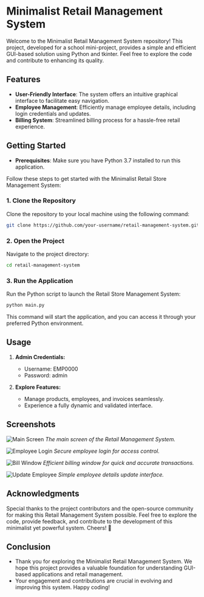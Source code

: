 # Minimalist Retail Management System

Welcome to the Minimalist Retail Management System repository! This project, developed for a school mini-project, provides a simple and efficient GUI-based solution using Python and tkinter. Feel free to explore the code and contribute to enhancing its quality.

## Features

- **User-Friendly Interface**: The system offers an intuitive graphical interface to facilitate easy navigation.
- **Employee Management**: Efficiently manage employee details, including login credentials and updates.
- **Billing System**: Streamlined billing process for a hassle-free retail experience.


## Getting Started
- **Prerequisites**: Make sure you have Python 3.7 installed to run this application.

Follow these steps to get started with the Minimalist Retail Store Management System:

### 1. Clone the Repository

Clone the repository to your local machine using the following command:

```bash
git clone https://github.com/your-username/retail-management-system.git
```

### 2. Open the Project

Navigate to the project directory:

```bash
cd retail-management-system
```

### 3. Run the Application

Run the Python script to launch the Retail Store Management System:

```bash
python main.py
```

This command will start the application, and you can access it through your preferred Python environment.

## Usage

1. **Admin Credentials:**
   - Username: EMP0000
   - Password: admin

2. **Explore Features:**
   - Manage products, employees, and invoices seamlessly.
   - Experience a fully dynamic and validated interface.

## Screenshots

![Main Screen](https://github.com/realmacaw/real-mart/blob/master/images/main.png)
*The main screen of the Retail Management System.*

![Employee Login](https://github.com/realmacaw/real-mart/blob/master/images/employee_login.png)
*Secure employee login for access control.*

![Bill Window](https://github.com/realmacaw/real-mart/blob/master/images/bill_window.png)
*Efficient billing window for quick and accurate transactions.*

![Update Employee](https://github.com/realmacaw/real-mart/blob/master/images/update_employee.png)
*Simple employee details update interface.*

## Acknowledgments

Special thanks to the project contributors and the open-source community for making this Retail Management System possible.
Feel free to explore the code, provide feedback, and contribute to the development of this minimalist yet powerful system. Cheers! 🚀

## Conclusion

- Thank you for exploring the Minimalist Retail Management System. We hope this project provides a valuable foundation for understanding GUI-based applications and retail management. 
- Your engagement and contributions are crucial in evolving and improving this system. Happy coding!



